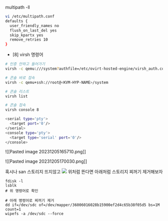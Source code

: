 

multipath -ll

```bash
vi /etc/multipath.conf
defaults {
  user_friendly_names no
  flush_on_last_del yes
  skip_kpartx yes
  remove_retries 10
}
```


- [8] virsh 명령어
```bash
# 인증 안하고 들어가기
virsh -c qemu:///system?authfile=/etc/ovirt-hosted-engine/virsh_auth.conf

# 콘솔 바로 접속
virsh -c qemu+ssh://root@<KVM-HYP-NAME>/system

# 콘솔 리스트
virsh list

# 콘솔 접속
virsh console 8

<serial type='pty'>
  <target port='0'/>
</serial>
<console type='pty'>
  <target type='serial' port='0'/>
</console>
```

![[Pasted image 20231205165710.png]]

![[Pasted image 20231205170030.png]]


혹시나 san 스토리지 뜨지않고 
![](https://i.imgur.com/HMaKrqD.png)
위처럼 뜬다면 아래처럼 스토리지 찌꺼기 제거해보자
```
fdisk -l
lsblk
# 위 명령어로 확인

# 아래 명령어로 찌꺼기 제거
dd if=/dev/sdc of=/dev/mapper/36006016028b15900ef2d4c65b38f05d5 bs=1M count=1
wipefs -a /dev/sdc --force
```